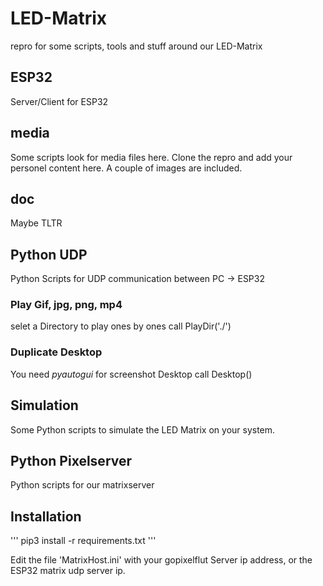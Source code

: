 # LED-Matrix
repro for some scripts, tools and stuff around our LED-Matrix

## ESP32
Server/Client for ESP32


## media
Some scripts look for media files here. Clone the repro and add your personel content here.
A couple of images are included.

## doc
Maybe TLTR




## Python UDP
Python Scripts for UDP communication between PC -> ESP32 
### Play Gif, jpg, png, mp4
selet a Directory to play ones by ones
call PlayDir('./')


### Duplicate Desktop
You need *pyautogui* for screenshot Desktop
call Desktop()

## Simulation
Some Python scripts to simulate the LED Matrix on your system. 

## Python Pixelserver
Python scripts for our matrixserver


## Installation

'''
pip3 install -r requirements.txt
'''

Edit the file 'MatrixHost.ini' with your gopixelflut Server ip address, or the ESP32 matrix udp server ip.
 